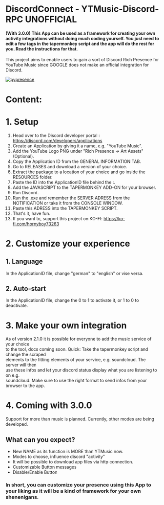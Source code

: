 # DiscordConnect - YTMusic-Discord-RPC UNOFFICIAL   
#### (With 3.0.0) This App can be used as a framework for creating your own activity integrations without doing much coding yourself. You just need to edit a few tags in the tapermonkey script and the app will do the rest for you. Read the instructions for that.    

This project aims to enable users to gain a sort of Discord Rich Presence for YouTube Music since GOOGLE does not make an official integration for Discord.

[![pypresence](https://img.shields.io/badge/using-pypresence-00bb88.svg?style=for-the-badge&logo=discord&logoWidth=20)](https://github.com/qwertyquerty/pypresence)

# Content:

# 1. Setup
   1. Head over to the Discord developer portal : https://discord.com/developers/applications
   2. Create an Application by giving it a name, e.g. "YouTube Music".
   3. Add the YouTube Logo PNG under "Rich Presence -> Art Assets" (Optional).
   4. Copy the Application ID from the GENERAL INFORMATION TAB.
   5. Go to RELEASES and download a version of your choice.   
   6. Extract the package to a location of your choice and go inside the RESOURCES folder.   
   7. Paste the ID into the ApplicationID file behind the :.
   8. Add the JAVASCRIPT to the TAPERMONKEY ADD-ON for your browser.
   9. Run Discord.
   10. Run the .exe and remember the SERVER ADRESS from the NOTIFICATION or take it from the CONSOLE WINDOW.
   11. Paste this ADRESS into the TAPERMONKEY SCRIPT.
   12. That's it, have fun.
   13. If you want to, support this project on KO-FI: https://ko-fi.com/hornyboy73263


# 2. Customize your experience
   ## 1. Language
   In the ApplicationID file, change "german" to "english" or vise versa.


   ## 2. Auto-start
   In the ApplicationID file, change the 0 to 1 to activate it, or 1 to 0 to deactivate.


# 3. Make your own integration

As of version 2.1.0 it is possible for everyone to add the music service of your choice   
to the tool, docs coming soon. Quick: Take the tapermonkey script and change the scraped   
elements to the fitting elements of your service, e.g. soundcloud. The server will then   
use these infos and let your discord status display what you are listening to on e.g.   
soundcloud. Make sure to use the right format to send infos from your browser to the app.   


# 4. Coming with 3.0.0

Support for more than music is planned. Currently, other modes are being developed.   

## What can you expect?   

- New NAME as its function is MORE than YTMusic now.   
- Modes to choose, influence discord "activity"
- It will be possible to download app files via http connection.
- Customizable Button messages
- Disable/Enable Button

### In short, you can customize your presence using this App to your liking as it will be a kind of framework for your own shenenigans.


